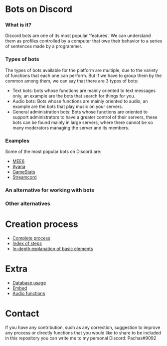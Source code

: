 # Bots on Discord 


### What is it?

Discord bots are one of its most popular 'features'. We can understand them as profiles controlled by a computer that owe their behavior to a series of sentences made by a programmer.

### Types of bots

The types of bots available for the platform are multiple, due to the variety of functions that each one can perform. But if we have to group them by the common among them, we can say that there are 3 types of bots:
- Text bots: bots whose functions are mainly oriented to text messages only, an example are the bots that search for things for you.
- Audio bots: Bots whose functions are mainly oriented to audio, an example are the bots that play music on your servers.
- General administration bots: Bots whose functions are oriented to support administrators to have a greater control of their servers, these bots can be found mainly in large servers, where there cannot be so many moderators managing the server and its members.

### Examples

Some of the most popular bots on Discord are:
- [MEE6](https://mee6.xyz/)
- [Ayana](https://ayana.io/)
- [GameStats](https://gamestats.gg/)
- [Streamcord](https://streamcord.io/twitch/)

### An alternative for working with bots


### Other alternatives



# Creation process

- [Complete process](https://github.com/VictorFloresJuarez/Workshop-Bots-en-Discord/blob/main/Sections/Creation%20process/Complete%20process.md)
- [Index of steps](https://github.com/VictorFloresJuarez/Workshop-Bots-en-Discord/blob/main/Sections/Creation%20process/Index%20of%20steps.md)
- [In-depth explanation of basic elements](https://github.com/VictorFloresJuarez/Workshop-Bots-en-Discord/blob/main/Sections/Creation%20process/Explanation%20of%20elements.md)


# Extra

- [Database usage](https://github.com/VictorFloresJuarez/Workshop-Bots-en-Discord/blob/main/Sections/Extras/Database%20usage.md)
- [Embed](https://github.com/VictorFloresJuarez/Workshop-Bots-en-Discord/blob/main/Sections/Extras/Embed.md)
- [Audio functions](https://github.com/VictorFloresJuarez/Workshop-Bots-en-Discord/blob/main/Sections/Extras/Audio%20functions.md)


# Contact

If you have any contribution, such as any correction, suggestion to improve any process or directly functions that you would like to share to be included in this repository you can write me to my personal Discord: Pachas#9092
